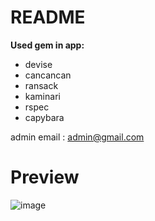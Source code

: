 # README

<strong> Used gem in app: </strong>
* devise
* cancancan
* ransack
* kaminari
* rspec
* capybara

admin email : admin@gmail.com<br>

# Preview

![image](https://user-images.githubusercontent.com/69473375/169078152-97db79ae-4022-44e8-95a5-03483ae8404c.png)

